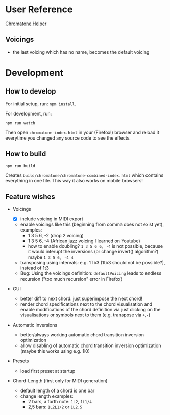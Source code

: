 User Reference
==============

[Chromatone Helper](https://iostream.github.io/chromatone-helper/ "Chromatone Helper by iostream")

Voicings
--------

* the last voicing which has no name, becomes the default voicing


Development
===========

How to develop
--------------

For initial setup, run: `npm install`.

For development, run:

```
npm run watch
```

Then open `chromatone-index.html` in your (Firefox!) browser and reload it everytime you changed any source code to see the effects.

How to build
------------

```
npm run build
```

Creates `build/chromatone/chromatone-combined-index.html` which contains everything in one file. This way it also works on mobile browsers!

Feature wishes
--------------

- Voicings
   * [x] include voicing in MIDI export
   * enable voicings like this (beginning from comma does not exist yet), examples:
      * 1 3 5 6, -2 (drop 2 voicing)
      * 1 3 5 6, -4 (African jazz voicing I learned on Youtube)
      * how to enable doubling? `1 3 5 6 6, -4` is not possible, because it would interupt the inversions (or change invert() algorithm?)
        maybe `1 3 5 6, -4 4`
   * transposing using intervals: e.g. 1Tb3 (1tb3 should not be possible?), instead of 1t3
   * Bug: Using the voicings definition: `defaultVoicing` leads to endless recursion ("too much recursion" error in Firefox)

- GUI
   * better diff to next chord: just superimpose the next chord!
   * render chord specifications next to the chord visualisation and enable modifications of the chord definition via just clicking on the visualisations or symbols next to them (e.g. transpose via `+`,`-`)

- Automatic Inversions
   * better/always working automatic chord transition inversion optimization
   * allow disabling of automatic chord transition inversion optimization (maybe this works using e.g. 1i0)

- Presets
   * load first preset at startup
   
- Chord-Length (first only for MIDI generation)
   * default length of a chord is one bar
   * change length examples: 
      * 2 bars, a forth note: `1L2`, `1L1/4`
      * 2,5 bars: `1L2L1/2` or `1L2.5`
      
